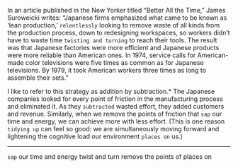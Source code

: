 In an article published in the New Yorker titled “Better All the
Time,” James Suroweicki writes:
“Japanese firms emphasized what came to be known as ‘lean
production,’ `relentlessly` looking to remove waste of all kinds from the
production process, down to redesigning workspaces, so workers
didn’t have to waste time `twisting and turning` to reach their tools. The
result was that Japanese factories were more efficient and Japanese
products were more reliable than American ones. In 1974, service calls
for American-made color televisions were five times as common as for
Japanese televisions. By 1979, it took American workers three times as
long to assemble their sets.”

I like to refer to this strategy as addition by subtraction.* The
Japanese companies looked for every point of friction in the
manufacturing process and eliminated it. As they `subtracted` wasted
effort, they added customers and revenue. Similarly, when we remove
the points of friction that `sap` our time and energy, we can achieve
more with less effort. (This is one reason `tidying up` can feel so good:
we are simultaneously moving forward and lightening the cognitive
load our environment `places on` us.)

---
`sap` our time and energy
twist and turn
remove the points of
places on